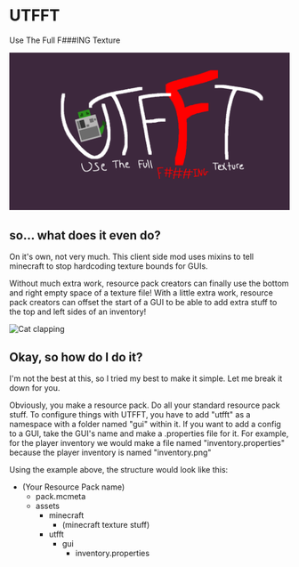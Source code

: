 # UTFFT
Use The Full F###ING Texture

![UTFFT Banner](UTFFT_banner.png)

## so... what does it even do?
On it's own, not very much. This client side mod uses mixins to tell minecraft to stop hardcoding texture bounds for GUIs.

Without much extra work, resource pack creators can finally use the bottom and right empty space of a texture file! With a little extra work, resource pack creators can offset the start of a GUI to be able to add extra stuff to the top and left sides of an inventory!

![Cat clapping](https://media.tenor.com/GZskxWx-48UAAAAi/cat-cat-meme.gif)

## Okay, so how do I do it?
I'm not the best at this, so I tried my best to make it simple. Let me break it down for you.

Obviously, you make a resource pack. Do all your standard resource pack stuff. To configure things with UTFFT, you have to add "utfft" as a namespace with a folder named "gui" within it.
If you want to add a config to a GUI, take the GUI's name and make a .properties file for it. For example, for the player inventory we would make a file named "inventory.properties" because the player inventory is named "inventory.png"

Using the example above, the structure would look like this:
- (Your Resource Pack name)
  - pack.mcmeta
  - assets
    - minecraft
      - (minecraft texture stuff)
    - utfft
      - gui
        - inventory.properties
